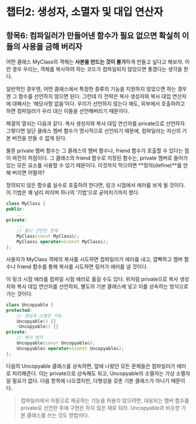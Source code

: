 # 챕터2: 생성자, 소멸자 및 대입 연산자

## 항목6: 컴파일러가 만들어낸 함수가 필요 없으면 확실히 이들의 사용을 금해 버리자

어떤 클래스 MyClass의 객체는 **사본을 만드는 것이 불가**하게 만들고 싶다고 해보자. 이런 경우 우리는, 객체를 복사하려 하는 코드가 컴파일되지 않았으면 좋겠다는 생각을 한다.

일반적인 경우엔, 어떤 클래스에서 특정한 종류의 기능을 지원하지 않았으면 하는 경우엔 그 함수를 선언하지 않으면 된다. 그런데 이 전략은 복사 생성자와 복사 대입 연산자에 대해서는 ‘해당사항 없음’이다. 우리가 선언하지 않는다 해도, 외부에서 호출하려고 하면 컴파일러가 우리 대신 이들을 선언해버리기 때문이다.

해결의 열쇠는 다음과 같다. 복사 생성자와 복사 대입 연산자를 private으로 선언하자. 그렇다면 일단 클래스 멤버 함수가 명시적으로 선언되기 때문에, 컴파일러는 자신의 기본 버전을 만들 수 없게 된다.

물론 private 멤버 함수는 그 클래스의 멤버 함수나, friend 함수가 호출할 수 있다는 점이 여전히 허점이다. 그 클래스의 friend 함수로 지정된 함수는, private 멤버로 들어가있는 모든 요소를 사용할 수 있기 때문이다. 이것까지 막으려면 **정의(define)**를 안 해 버리면 어떨까?

정의되지 않은 함수를 실수로 호출하려 한다면, 링크 시점에서 에러를 보게 될 것이다. 이 기법은 꽤 널리 퍼지며 하나의 ‘기법’으로 굳어지기까지 했다.

```cpp
class MyClass {
public:
	...
private:
	...
	// 둘다 선언만 존재
	MyClass(const MyClass&);
	MyClass& operator=(const MyClass&);
};
```

사용자가 MyClass 객체의 복사를 시도하면 컴파일러가 에러를 내고, 깜빡하고 멤버 함수나 friend 함수를 통해 복사를 시도하면 링커가 에러를 낼 것이다.

이 링크 시점 에러를 컴파일 시점 에러로 옮길 수도 있다. 위처럼 private으로 복사 생성자와 복사 대입 연산자를 선언하되, 별도의 기본 클래스에 넣고 이를 상속하는 방식으로 가는 것이다.

```cpp
class Uncopyable {
protected:
	// 생성과 소멸은 가능 
	Uncopyable() {}
	~Uncopyable() {}
private:
	// 복사 방지
	Uncopyable(const Uncopyable&);
	Uncopyable& operator=(const Uncopyable&);
};
```

다음의 Uncopyable 클래스를 상속하면, 앞에 나왔던 모든 문제들은 컴파일러가 에러로 처리해준다. 이는 private으로 상속해도 되고, Uncopyable의 소멸자는 가상 소멸자일 필요가 없다. 다음 항목에 나오겠지만, 다형성을 갖춘 기본 클래스가 아니기 때문이다.

> 컴파일러에서 자동으로 제공하는 기능을 허용치 않으려면, 대응되는 멤버 함수를 private로 선언한 후에 구현은 하지 않은 채로 둬라.
> Uncopyable과 비슷한 기본 클래스를 쓰는 것도 방법이다.